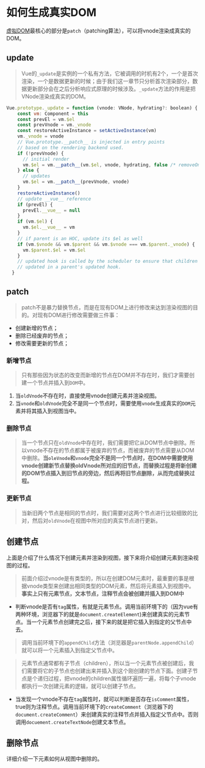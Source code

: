 # 如何生成真实DOM
[虚拟DOM](/dovis-blog/frame/Vue/虚拟dom)最核心的部分是`patch`（patching算法），可以将vnode渲染成真实的DOM。

## update
> Vue的`_update`是实例的⼀个私有⽅法，它被调⽤的时机有2个，⼀个是⾸次渲染，⼀个是数据更新的时候；由于我们这⼀章节只分析⾸次渲染部分，数据更新部分会在之后分析响应式原理的时候涉及。`_update`⽅法的作⽤是把VNode渲染成真实的DOM。

```js
Vue.prototype._update = function (vnode: VNode, hydrating?: boolean) {
    const vm: Component = this
    const prevEl = vm.$el
    const prevVnode = vm._vnode
    const restoreActiveInstance = setActiveInstance(vm)
    vm._vnode = vnode
    // Vue.prototype.__patch__ is injected in entry points
    // based on the rendering backend used.
    if (!prevVnode) {
      // initial render
      vm.$el = vm.__patch__(vm.$el, vnode, hydrating, false /* removeOnly */)
    } else {
      // updates
      vm.$el = vm.__patch__(prevVnode, vnode)
    }
    restoreActiveInstance()
    // update __vue__ reference
    if (prevEl) {
      prevEl.__vue__ = null
    }
    if (vm.$el) {
      vm.$el.__vue__ = vm
    }
    // if parent is an HOC, update its $el as well
    if (vm.$vnode && vm.$parent && vm.$vnode === vm.$parent._vnode) {
      vm.$parent.$el = vm.$el
    }
    // updated hook is called by the scheduler to ensure that children are
    // updated in a parent's updated hook.
  }
```

## patch
> patch不是暴力替换节点，而是在现有DOM上进行修改来达到渲染视图的目的。对现有DOM进行修改需要做三件事：

- 创建新增的节点；
- 删除已经废弃的节点；
- 修改需要更新的节点；

### 新增节点
> 只有那些因为状态的改变而新增的节点在DOM并不存在时，我们才需要创建一个节点并插入到`DOM`中。

1. 当`oldVnode`不存在时，直接使用vnode创建元素并渲染视图。
2. 当`vnode`和`oldVnode`完全不是同一个节点时，需要使用`vnode`生成真实的`DOM`元素并将其插入到视图当中。

### 删除节点
> 当一个节点只在`oldVnode`中存在时，我们需要把它从DOM节点中删除。所以vnode不存在的节点都属于被废弃的节点，而被废弃的节点需要从DOM中删除。**当`oleVnode`和`vnode`完全不是同一个节点时，在DOM中需要使用vnode创建新节点替换oldVnode所对应的旧节点，而替换过程是将新创建的DOM节点插入到旧节点的旁边，然后再将旧节点删除，从而完成替换过程。**

### 更新节点
> 当新旧两个节点是相同的节点时，我们需要对这两个节点进行比较细致的比对，然后对`oldVnode`在视图中所对应的真实节点进行更新。

## 创建节点
上面是介绍了什么情况下创建元素并渲染到视图，接下来将介绍创建元素到渲染视图的过程。

> 前面介绍过vnode是有类型的，所以在创建DOM元素时，最重要的事是根据vnode类型来创建出相同类型的DOM元素，然后将元素插入到视图中。**事实上只有元素节点，文本节点，注释节点会被创建并插入到DOM中**

- 判断vnode是否有`tag`属性，有就是元素节点。调用当前环境下的（因为vue有两种环境，浏览器下的就是`document.createElement`)来创建真实的元素节点。当一个元素节点创建完之后，接下来的就是把它插入到指定的父节点中去。
> 调用当前环境下的`appendChild`方法（浏览器是`parentNode.appendChild`）就可以将一个元素插入到指定父节点中。

> 元素节点通常都有子节点（children），所以当一个元素节点被创建后，我们需要将它的子节点也创建出来并插入到这个刚创建的节点下面。创建子节点是个递归过程，把vnode的children属性循环遍历一遍，将每个子vnode都执行一次创建元素的逻辑，就可以创建子节点。

- 当发现一个vnode不存在`tag`属性时，就可以判断是否存在`isComment`属性，true则为注释节点。调用当前环境下的`createComment`（浏览器下的`document.createComment`）来创建真实的注释节点并插入指定父节点中。否则调用`docuement.createTextNode`创建文本节点。

## 删除节点
详细介绍一下元素如何从视图中删除的。